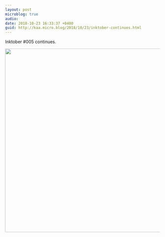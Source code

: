 ```yaml
---
layout: post
microblog: true
audio: 
date: 2018-10-23 16:33:37 +0400
guid: http://kaa.micro.blog/2018/10/23/inktober-continues.html
---
```

Inktober #005 continues.

<img src="http://www.kaa.bz/uploads/2018/956d937b9a.jpg" width="600" height="600" />
